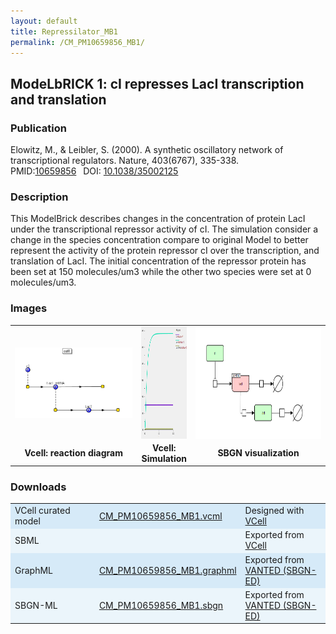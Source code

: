 ```yaml
---
layout: default
title: Repressilator_MB1
permalink: /CM_PM10659856_MB1/
---
```

## ModeLbRICK 1: cI represses LacI transcription and translation
### Publication 

Elowitz, M., & Leibler, S. (2000). A synthetic oscillatory network of transcriptional regulators. Nature, 403(6767), 335-338. <br/>
PMID:<a href="https://www.ncbi.nlm.nih.gov/pubmed/10659856">10659856</a>&ensp; 
DOI: <a href="https://doi.org/10.1038/35002125"> 10.1038/35002125</a>&ensp;
### Description

This ModelBrick describes changes in the concentration of protein LacI under the transcriptional repressor activity of cI. The simulation consider a change in the species concentration compare to original Model to better represent the activity of the protein repressor cI over the transcription, and translation of LacI. The initial concentration of the repressor protein has been set at 150 molecules/um3 while the other two species were set at 0 molecules/um3.

### Images
<center>
 <table> 
 <tr>
  <td align="center" width="280">
    <a href="https://modelbricks.github.io/images/Vcellimages/CM_PM10659856_MB1_Vcell_diagram.PNG">
   <img align="center" src="/images/Vcellimages/CM_PM10659856_MB1_Vcell_diagram.PNG"/></a></td>
  <td align="center" >
    <a href="https://modelbricks.github.io/images/Vcellimages/CM_PM10659856_MB1_Vcell_sim.PNG">
    <img align="center" src="/images/Vcellimages/CM_PM10659856_MB1_Vcell_sim.PNG" Height="180"/></a></td>
  <td align="center" width="280">
    <a href="https://modelbricks.github.io/images/SBGNfiles/CM_PM10659856_MB1_SBGN.PNG">
    <img align="center" src="/images/SBGNfiles/CM_PM10659856_MB1_SBGN.PNG" height="180"> </a></td>
 </tr>
 <tr>
  <td align="center"><strong>Vcell: reaction diagram </strong></td>
  <td align="center"><strong> Vcell: Simulation </strong></td>
  <td align="center"><strong> SBGN visualization </strong></td>
   </tr>
 </table>
</center>

### Downloads 

<center>
 <table>
  <td width="33%" bgcolor="#D6EAF8">VCell curated model </td>
  <td width="33%" bgcolor="#D6EAF8"><a href="/modelbricks/VCML_SBMLfiles/CM_PM10659856_MB1.vcml">CM_PM10659856_MB1.vcml</a></td>
  <td width="33%" bgcolor="#D6EAF8"> Designed with <a href="http://vcell.org"> VCell</a></td>
  <tr>
   <td bgcolor="#EBF5FB">SBML </td>
   <td bgcolor="#EBF5FB"><!--<a href="/modelbricks/VCML_SBMLfiles/CM_PM10659856_MB1.xml" download>CM_PM10659856_MB1.xml</a>--></td>
   <td bgcolor="#EBF5FB"> Exported from <a href="http://vcell.org"> VCell</a></td>
  </tr>
  <tr>
   <td bgcolor="#D6EAF8">GraphML </td>
   <td bgcolor="#D6EAF8"><a href="/modelbricks/SBGNexecutablefiles/CM_PM10659856_MB1.graphml">CM_PM10659856_MB1.graphml</a></td>
   <td bgcolor="#D6EAF8"> Exported from <a href="https://immersive-analytics.infotech.monash.edu/vanted/addons/sbgn-ed/">VANTED (SBGN-ED)</a></td>
  </tr>
  <tr>
   <td bgcolor="#EBF5FB">SBGN-ML </td>
   <td bgcolor="#EBF5FB"><a href="/modelbricks/SBGNexecutablefiles/CM_PM10659856_MB1.sbgn">CM_PM10659856_MB1.sbgn</a></td>
   <td bgcolor="#EBF5FB"> Exported from <a href="https://immersive-analytics.infotech.monash.edu/vanted/addons/sbgn-ed/">VANTED (SBGN-ED)</a></td>
  </tr>
 </table>
</center>
 
